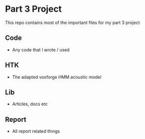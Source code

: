 # Part 3 Project

This repo contains most of the important files for my part 3 project

## Code
 + Any code that I wrote / used 

## HTK
 + The adapted voxforge HMM acoustic model

## Lib
 + Articles, docs etc

## Report
 + All report related things
